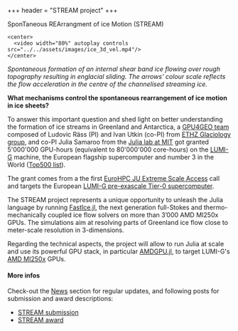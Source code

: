 +++
header = "STREAM project"
+++

SponTaneous REArrangment of ice Motion (STREAM)

~~~
<center>
  <video width="80%" autoplay controls src="../../assets/images/ice_3d_vel.mp4"/>
</center>
~~~

_Spontaneous formation of an internal shear band ice flowing over rough topography resulting in englacial sliding. The arrows’ colour scale reflects the flow acceleration in the centre of the channelised streaming ice._

**What mechanisms control the spontaneous rearrangement of ice motion in ice sheets?**

To answer this important question and shed light on better understanding the formation of ice streams in Greenland and Antarctica, a [GPU4GEO team](/team) composed of Ludovic Räss (PI) and Ivan Utkin (co-PI) from [ETHZ Glaciology group](https://vaw.ethz.ch/en/research/glaciology/research-projects.html), and co-PI Julia Samaroo from the [Julia lab at MIT](https://julia.mit.edu) got granted 5'000'000 GPU-hours (equivalent to 80'000'000 core-hours) on the [LUMI-G](https://www.lumi-supercomputer.eu) machine, the European flagship supercomputer and number 3 in the World ([Top500 list](https://www.top500.org/lists/top500/2023/06/)).

The grant comes from a the first [EuroHPC JU Extreme Scale Access](https://eurohpc-ju.europa.eu/eurohpc-ju-call-proposals-extreme-scale-access-mode-open-2022-09-28_en) call and targets the European [LUMI-G pre-exascale Tier-0 supercomputer](https://www.lumi-supercomputer.eu).

The STREAM project represents a unique opportunity to unleash the Julia language by running [FastIce.jl](https://github.com/PTsolvers/FastIce.jl), the next generation full-Stokes and thermo-mechanically coupled ice flow solvers on more than 3’000 AMD MI250x GPUs. The simulations aim at resolving parts of Greenland ice flow close to meter-scale resolution in 3-dimensions.

Regarding the technical aspects, the project will allow to run Julia at scale and use its powerful GPU stack, in particular [AMDGPU.jl](https://github.com/JuliaGPU/AMDGPU.jl), to target LUMI-G's [AMD MI250x](https://www.amd.com/en/products/server-accelerators/instinct-mi250x) GPUs.

#### More infos
Check-out the [News](/posts) section for regular updates, and following posts for submission and award descriptions:
- [STREAM submission](/posts/julia-lumi-eurohpc/)
- [STREAM award](/posts/julia-lumi-eurohpc-awarded/)